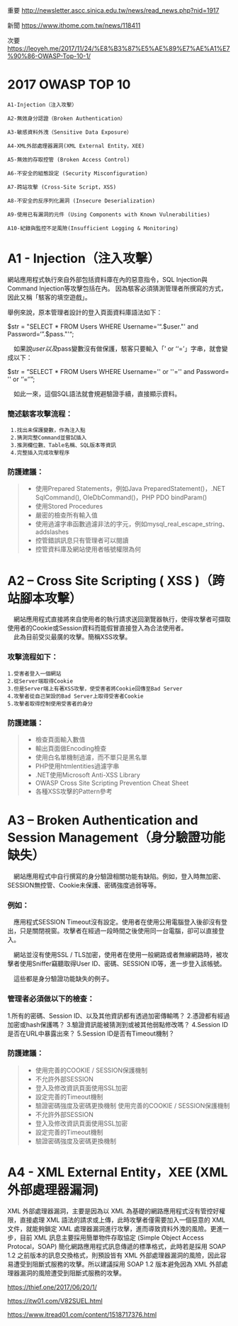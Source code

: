 重要
http://newsletter.ascc.sinica.edu.tw/news/read_news.php?nid=1917

新聞
https://www.ithome.com.tw/news/118411

次要
https://leoyeh.me/2017/11/24/%E8%B3%87%E5%AE%89%E7%AE%A1%E7%90%86-OWASP-Top-10-1/

# 2017 OWASP TOP 10 
```
A1-Injection（注入攻擊）

A2-無效身分認證（Broken Authentication）

A3-敏感資料外洩（Sensitive Data Exposure）

A4-XML外部處理器漏洞(XML External Entity，XEE)

A5-無效的存取控管 (Broken Access Control)

A6-不安全的組態設定 (Security Misconfiguration)

A7-跨站攻擊 (Cross-Site Script，XSS)

A8-不安全的反序列化漏洞 (Insecure Deserialization)

A9-使用已有漏洞的元件 (Using Components with Known Vulnerabilities)

A10-紀錄與監控不足風險(Insufficient Logging & Monitoring)
```

# A1 - Injection（注入攻擊）
  網站應用程式執行來自外部包括資料庫在內的惡意指令，SQL Injection與Command Injection等攻擊包括在內。
  因為駭客必須猜測管理者所撰寫的方式，因此又稱「駭客的填空遊戲」。
  
  舉例來說，原本管理者設計的登入頁面資料庫語法如下： 
 
$str = "SELECT * FROM Users WHERE Username='“.$user."' and 
Password=‘”.$pass."'“; 
 
　如果說$user以及$pass變數沒有做保護，駭客只要輸入「’ or ‘‘=’」字串，就會變成以下： 
 
$str = “SELECT * FROM Users WHERE Username='' or ''='' and Password= '' or 
‘’=‘’”; 
 
　如此一來，這個SQL語法就會規避驗證手續，直接顯示資料。
  
  ### 簡述駭客攻擊流程：
   ```
    1.找出未保護變數，作為注入點
    2.猜測完整Command並嘗試插入
    3.推測欄位數、Table名稱、SQL版本等資訊
    4.完整插入完成攻擊程序 
   ```
   
### 防護建議：
  
   > * 使用Prepared Statements，例如Java PreparedStatement()，.NET SqlCommand(), OleDbCommand()，PHP PDO bindParam()
   > * 使用Stored Procedures
   > * 嚴密的檢查所有輸入值
   > * 使用過濾字串函數過濾非法的字元，例如mysql_real_escape_string、addslashes
   > * 控管錯誤訊息只有管理者可以閱讀
   > * 控管資料庫及網站使用者帳號權限為何
  
  
  
 # A2 – Cross Site Scripting ( XSS )（跨站腳本攻擊） 
 
　網站應用程式直接將來自使用者的執行請求送回瀏覽器執行，使得攻擊者可擷取使用者的Cookie或Session資料而能假冒直接登入為合法使用者。  
　此為目前受災最廣的攻擊。簡稱XSS攻擊。
 
### 攻擊流程如下：
```
1.受害者登入一個網站
2.從Server端取得Cookie
3.但是Server端上有著XSS攻擊，使受害者將Cookie回傳至Bad Server
4.攻擊者從自己架設的Bad Server上取得受害者Cookie
5.攻擊者取得控制使用受害者的身分
```

### 防護建議：

> * 檢查頁面輸入數值
> * 輸出頁面做Encoding檢查
> * 使用白名單機制過濾，而不單只是黑名單
> * PHP使用htmlentities過濾字串
> * .NET使用Microsoft Anti-XSS Library
> * OWASP Cross Site Scripting Prevention Cheat Sheet
> * 各種XSS攻擊的Pattern參考 



# A3 – Broken Authentication and Session Management（身分驗證功能缺失） 
 
　網站應用程式中自行撰寫的身分驗證相關功能有缺陷。例如，登入時無加密、SESSION無控管、Cookie未保護、密碼強度過弱等等。

###  例如：  
　應用程式SESSION Timeout沒有設定。使用者在使用公用電腦登入後卻沒有登出，只是關閉視窗。攻擊者在經過一段時間之後使用同一台電腦，卻可以直接登入。
 
　網站並沒有使用SSL / TLS加密，使用者在使用一般網路或者無線網路時，被攻擊者使用Sniffer竊聽取得User ID、密碼、SESSION ID等，進一步登入該帳號。
 
　這些都是身分驗證功能缺失的例子。 
 
 
  ### 管理者必須做以下的檢查：

1.所有的密碼、Session ID、以及其他資訊都有透過加密傳輸嗎？
2.憑證都有經過加密或hash保護嗎？
3.驗證資訊能被猜測到或被其他弱點修改嗎？
4.Session ID是否在URL中暴露出來？
5.Session ID是否有Timeout機制？

  ### 防護建議：
  
> * 使用完善的COOKIE / SESSION保護機制
> * 不允許外部SESSION
> * 登入及修改資訊頁面使用SSL加密
> * 設定完善的Timeout機制
> * 驗證密碼強度及密碼更換機制  使用完善的COOKIE / SESSION保護機制
> * 不允許外部SESSION
> * 登入及修改資訊頁面使用SSL加密
> * 設定完善的Timeout機制
> * 驗證密碼強度及密碼更換機制 

# A4 - XML External Entity，XEE (XML 外部處理器漏洞)

XML 外部處理器漏洞，主要是因為以 XML 為基礎的網路應用程式沒有管控好權限，直接處理 XML 語法的請求或上傳，此時攻擊者僅需要加入一個惡意的 XML 文件，就能夠鎖定 XML 處理器漏洞進行攻擊，進而導致資料外洩的風險。更進一步，目前 XML 訊息主要採用簡單物件存取協定 (Simple Object Access Protocal，SOAP) 簡化網路應用程式訊息傳遞的標準格式，此時若是採用 SOAP 1.2 之前版本的訊息交換格式，則預設皆有 XML 外部處理器漏洞的風險，因此容易遭受到阻斷式服務的攻擊。所以建議採用 SOAP 1.2 版本避免因為 XML 外部處理器漏洞的風險遭受到阻斷式服務的攻擊。

https://thief.one/2017/06/20/1/

https://itw01.com/V82SUEL.html

https://www.itread01.com/content/1518717376.html



